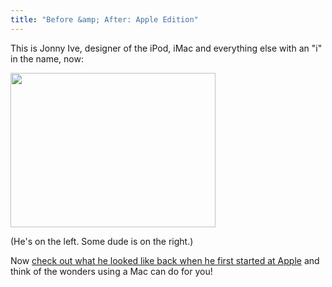 ```yaml
---
title: "Before &amp; After: Apple Edition"
---
```

<p>This is Jonny Ive, designer of the iPod, iMac and everything else with an "i" in the name, now:</p>
<p><img src="https://chrisenns.com/wp-content/uploads/2010/04/jonny-ive-with-jobs1.jpeg" alt="" title="jonny-ive-with-jobs" width="328" height="247" class="aligncenter size-full wp-image-2175" /></p>
<p>(He's on the left.  Some dude is on the right.)</p>
<p>Now <a href="https://www.edibleapple.com/back-when-jonathan-ive-had-hair-and-a-mustache/">check out what he looked like back when he first started at Apple</a> and think of the wonders using a Mac can do for you!</p>

